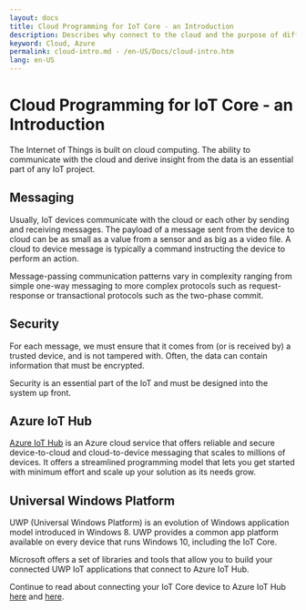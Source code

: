 ```yaml
---
layout: docs
title: Cloud Programming for IoT Core - an Introduction
description: Describes why connect to the cloud and the purpose of different applicable Azure services
keyword: Cloud, Azure
permalink: cloud-intro.md - /en-US/Docs/cloud-intro.htm
lang: en-US
---
```


# Cloud Programming for IoT Core - an Introduction

The Internet of Things is built on cloud computing. The ability to communicate
with the cloud and derive insight from the data is an essential part of any IoT
project.

## Messaging

Usually, IoT devices communicate with the cloud or each other by sending and
receiving messages. The payload of a message sent from the device to cloud can 
be as small as a value from a sensor and as big as a video file. A cloud to
device message is typically a command instructing the device to perform an action.


Message-passing communication patterns vary in complexity ranging from simple 
one-way messaging to more complex protocols such as request-response or 
transactional protocols such as the two-phase commit.

## Security

For each message, we must ensure that it comes from (or is received by) a
trusted device, and is not tampered with. Often, the data can contain
information that must be encrypted.

Security is an essential part of the IoT and must be designed into the system up
front.

## Azure IoT Hub

[Azure IoT Hub](https://azure.microsoft.com/en-us/services/iot-hub/) is an
Azure cloud service that offers reliable and secure device-to-cloud
and cloud-to-device messaging that scales to millions of devices. It offers a
streamlined programming model that lets you get started with minimum effort and
scale up your solution as its needs grow.

## Universal Windows Platform

UWP (Universal Windows Platform) is an evolution of Windows application model
introduced in Windows 8. UWP provides a common app platform available on every
device that runs Windows 10, including the IoT Core.

Microsoft offers a set of libraries and tools that allow you to build your
connected UWP IoT applications that connect to Azure IoT Hub.

Continue to read about connecting your IoT Core device to Azure IoT Hub
[here](connect_device_to_cloud.htm) and [here](connect_app_to_cloud.htm).
